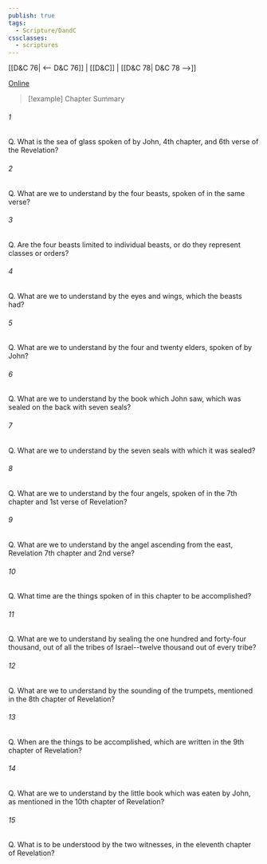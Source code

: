 ```yaml
---
publish: true
tags:
  - Scripture/DandC
cssclasses:
  - scriptures
---
```

[[D&C 76| <-- D&C 76]] | [[D&C]] | [[D&C 78| D&C 78 -->]]

[Online](https://churchofjesuschrist.org/study/scriptures/dc-testament/dc/77?lang=eng)

>[!example] Chapter Summary
>
###### 1
Q. What is the sea of glass spoken of by John, 4th chapter, and 6th verse of the Revelation?
###### 2
Q. What are we to understand by the four beasts, spoken of in the same verse?
###### 3
Q. Are the four beasts limited to individual beasts, or do they represent classes or orders?
###### 4
Q. What are we to understand by the eyes and wings, which the beasts had?
###### 5
Q. What are we to understand by the four and twenty elders, spoken of by John?
###### 6
Q. What are we to understand by the book which John saw, which was sealed on the back with seven seals?
###### 7
Q. What are we to understand by the seven seals with which it was sealed?
###### 8
Q. What are we to understand by the four angels, spoken of in the 7th chapter and 1st verse of Revelation?
###### 9
Q. What are we to understand by the angel ascending from the east, Revelation 7th chapter and 2nd verse?
###### 10
Q. What time are the things spoken of in this chapter to be accomplished?
###### 11
Q. What are we to understand by sealing the one hundred and forty-four thousand, out of all the tribes of Israel--twelve thousand out of every tribe?
###### 12
Q. What are we to understand by the sounding of the trumpets, mentioned in the 8th chapter of Revelation?
###### 13
Q. When are the things to be accomplished, which are written in the 9th chapter of Revelation?
###### 14
Q. What are we to understand by the little book which was eaten by John, as mentioned in the 10th chapter of Revelation?
###### 15
Q. What is to be understood by the two witnesses, in the eleventh chapter of Revelation?




